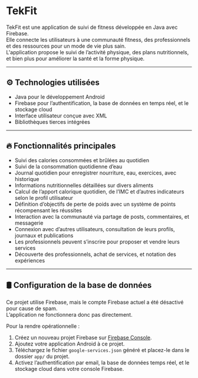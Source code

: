 # TekFit

TekFit est une application de suivi de fitness développée en Java avec Firebase.  
Elle connecte les utilisateurs à une communauté fitness, des professionnels et des ressources pour un mode de vie plus sain.  
L'application propose le suivi de l’activité physique, des plans nutritionnels, et bien plus pour améliorer la santé et la forme physique.

---

## ⚙️ Technologies utilisées

- Java pour le développement Android  
- Firebase pour l’authentification, la base de données en temps réel, et le stockage cloud  
- Interface utilisateur conçue avec XML  
- Bibliothèques tierces intégrées  

---

## 🔥 Fonctionnalités principales

- Suivi des calories consommées et brûlées au quotidien  
- Suivi de la consommation quotidienne d’eau  
- Journal quotidien pour enregistrer nourriture, eau, exercices, avec historique  
- Informations nutritionnelles détaillées sur divers aliments  
- Calcul de l’apport calorique quotidien, de l’IMC et d’autres indicateurs selon le profil utilisateur  
- Définition d’objectifs de perte de poids avec un système de points récompensant les réussites  
- Interaction avec la communauté via partage de posts, commentaires, et messagerie  
- Connexion avec d’autres utilisateurs, consultation de leurs profils, journaux et publications  
- Les professionnels peuvent s’inscrire pour proposer et vendre leurs services  
- Découverte des professionnels, achat de services, et notation des expériences  

---

## 🛢️ Configuration de la base de données

Ce projet utilise Firebase, mais le compte Firebase actuel a été désactivé pour cause de spam.  
L’application ne fonctionnera donc pas directement.

Pour la rendre opérationnelle :

1. Créez un nouveau projet Firebase sur [Firebase Console](https://console.firebase.google.com/).  
2. Ajoutez votre application Android à ce projet.  
3. Téléchargez le fichier `google-services.json` généré et placez-le dans le dossier `app/` du projet.  
4. Activez l’authentification par email, la base de données temps réel, et le stockage cloud dans votre console Firebase.

